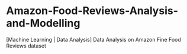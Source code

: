 # Amazon-Food-Reviews-Analysis-and-Modelling
[Machine Learning | Data Analysis] Data Analysis on Amazon Fine Food Reviews dataset
